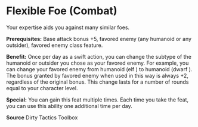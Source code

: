 ﻿---
cssclass: [feats]

---
# Flexible Foe (Combat)

Your expertise aids you against many similar foes.

**Prerequisites:** Base attack bonus +5, favored enemy (any humanoid or any outsider), favored enemy class feature.

**Benefit:** Once per day as a swift action, you can change the subtype of the humanoid or outsider you chose as your favored enemy. For example, you can change your favored enemy from humanoid (elf ) to humanoid (dwarf ). The bonus granted by favored enemy when used in this way is always +2, regardless of the original bonus. This change lasts for a number of rounds equal to your character level.

**Special:** You can gain this feat multiple times. Each time you take the feat, you can use this ability one additional time per day.

**Source** Dirty Tactics Toolbox